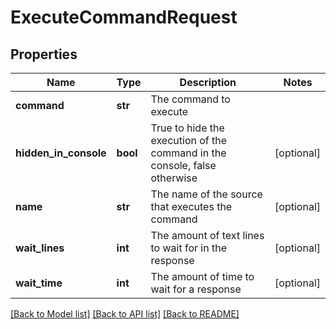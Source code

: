 # ExecuteCommandRequest

## Properties
Name | Type | Description | Notes
------------ | ------------- | ------------- | -------------
**command** | **str** | The command to execute | 
**hidden_in_console** | **bool** | True to hide the execution of the command in the console, false otherwise | [optional] 
**name** | **str** | The name of the source that executes the command | [optional] 
**wait_lines** | **int** | The amount of text lines to wait for in the response | [optional] 
**wait_time** | **int** | The amount of time to wait for a response | [optional] 

[[Back to Model list]](../README.md#documentation-for-models) [[Back to API list]](../README.md#documentation-for-api-endpoints) [[Back to README]](../README.md)


